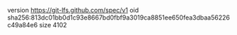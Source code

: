 version https://git-lfs.github.com/spec/v1
oid sha256:813dc01bb0d1c93e8667bd0fbf9a3019ca8851ee650fea3dbaa56226c49a84e6
size 4102
